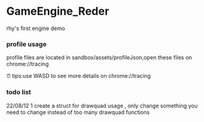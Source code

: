 # GameEngine_Reder
rhy's first engine demo



### profile usage

profile files are located in sandbox/assets/profileJson,open these files on chrome://tracing

:alarm_clock: tips:use WASD to see more details on chrome://tracing



### todo list
22/08/12
1 create a struct for drawquad usage , only change something you need to change instead of too many drawquad functions